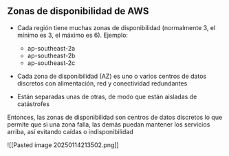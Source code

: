 ## Zonas de disponibilidad de AWS

* Cada región tiene muchas zonas de disponibilidad (normalmente 3, el mínimo es 3, el máximo es 6). Ejemplo:
    * ap-southeast-2a
    * ap-southeast-2b
    * ap-southeast-2c

* Cada zona de disponibilidad (AZ) es uno o varios centros de datos discretos con alimentación, red y conectividad redundantes

* Están separadas unas de otras, de modo que están aisladas de catástrofes


Entonces, las zonas de disponibilidad son centros de datos discretos lo que permite que si una zona falla, las demás puedan mantener los servicios arriba, así evitando caídas o indisponibilidad 

![[Pasted image 20250114213502.png]]
